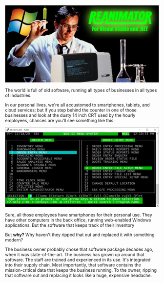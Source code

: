 ![Reanimator gloss](/images/ReanimatorGloss.jpg)

The world is full of old software, running all types of businesses in all types of industries.

In our personal lives, we're all accustomed to smartphones, tablets, and cloud services; but if you step behind the counter in one of those businesses and look at the dusty 14 inch CRT used by the hourly employees, chances are you'll see something like this:

![WDS-II screen capture](/images/WDS_II_example.jpg)

Sure, all those employees have smartphones for their personal use.  They have other computers in the back office, running web-enabled Windows applications.  But the software that keeps track of their inventory

But **why?**  Why haven't they ripped that out and replaced it with something modern?

The business owner probably chose that software package decades ago, when it was state-of-the-art.  The business has grown up around that software.  The staff are trained and experienced in its use.  It's integrated into their supply chain.  Most importantly, that software contains the mission-critical data that keeps the business running.  To the owner, ripping that software out and replacing it looks like a huge, expensive headache.
